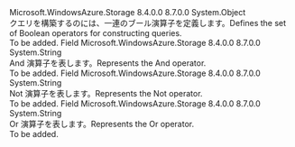 <Type Name="TableOperators" FullName="Microsoft.WindowsAzure.Storage.Table.TableOperators">
  <TypeSignature Language="C#" Value="public static class TableOperators" />
  <TypeSignature Language="ILAsm" Value=".class public auto ansi abstract sealed beforefieldinit TableOperators extends System.Object" />
  <TypeSignature Language="DocId" Value="T:Microsoft.WindowsAzure.Storage.Table.TableOperators" />
  <TypeSignature Language="VB.NET" Value="Public Class TableOperators" />
  <TypeSignature Language="F#" Value="type TableOperators = class" />
  <AssemblyInfo>
    <AssemblyName>Microsoft.WindowsAzure.Storage</AssemblyName>
    <AssemblyVersion>8.4.0.0</AssemblyVersion>
    <AssemblyVersion>8.7.0.0</AssemblyVersion>
  </AssemblyInfo>
  <Base>
    <BaseTypeName>System.Object</BaseTypeName>
  </Base>
  <Interfaces />
  <Docs>
    <summary>
            <span data-ttu-id="3907c-101">クエリを構築するのには、一連のブール演算子を定義します。</span><span class="sxs-lookup"><span data-stu-id="3907c-101">Defines the set of Boolean operators for constructing queries.</span></span>
            </summary>
    <remarks>To be added.</remarks>
  </Docs>
  <Members>
    <Member MemberName="And">
      <MemberSignature Language="C#" Value="public const string And;" />
      <MemberSignature Language="ILAsm" Value=".field public static literal string And" />
      <MemberSignature Language="DocId" Value="F:Microsoft.WindowsAzure.Storage.Table.TableOperators.And" />
      <MemberSignature Language="VB.NET" Value="Public Const And As String " />
      <MemberSignature Language="F#" Value="val mutable And : string" Usage="Microsoft.WindowsAzure.Storage.Table.TableOperators.And" />
      <MemberType>Field</MemberType>
      <AssemblyInfo>
        <AssemblyName>Microsoft.WindowsAzure.Storage</AssemblyName>
        <AssemblyVersion>8.4.0.0</AssemblyVersion>
        <AssemblyVersion>8.7.0.0</AssemblyVersion>
      </AssemblyInfo>
      <ReturnValue>
        <ReturnType>System.String</ReturnType>
      </ReturnValue>
      <Docs>
        <summary>
            <span data-ttu-id="3907c-102">And 演算子を表します。</span><span class="sxs-lookup"><span data-stu-id="3907c-102">Represents the And operator.</span></span>
            </summary>
        <remarks>To be added.</remarks>
      </Docs>
    </Member>
    <Member MemberName="Not">
      <MemberSignature Language="C#" Value="public const string Not;" />
      <MemberSignature Language="ILAsm" Value=".field public static literal string Not" />
      <MemberSignature Language="DocId" Value="F:Microsoft.WindowsAzure.Storage.Table.TableOperators.Not" />
      <MemberSignature Language="VB.NET" Value="Public Const Not As String " />
      <MemberSignature Language="F#" Value="val mutable Not : string" Usage="Microsoft.WindowsAzure.Storage.Table.TableOperators.Not" />
      <MemberType>Field</MemberType>
      <AssemblyInfo>
        <AssemblyName>Microsoft.WindowsAzure.Storage</AssemblyName>
        <AssemblyVersion>8.4.0.0</AssemblyVersion>
        <AssemblyVersion>8.7.0.0</AssemblyVersion>
      </AssemblyInfo>
      <ReturnValue>
        <ReturnType>System.String</ReturnType>
      </ReturnValue>
      <Docs>
        <summary>
            <span data-ttu-id="3907c-103">Not 演算子を表します。</span><span class="sxs-lookup"><span data-stu-id="3907c-103">Represents the Not operator.</span></span>
            </summary>
        <remarks>To be added.</remarks>
      </Docs>
    </Member>
    <Member MemberName="Or">
      <MemberSignature Language="C#" Value="public const string Or;" />
      <MemberSignature Language="ILAsm" Value=".field public static literal string Or" />
      <MemberSignature Language="DocId" Value="F:Microsoft.WindowsAzure.Storage.Table.TableOperators.Or" />
      <MemberSignature Language="VB.NET" Value="Public Const Or As String " />
      <MemberSignature Language="F#" Value="val mutable Or : string" Usage="Microsoft.WindowsAzure.Storage.Table.TableOperators.Or" />
      <MemberType>Field</MemberType>
      <AssemblyInfo>
        <AssemblyName>Microsoft.WindowsAzure.Storage</AssemblyName>
        <AssemblyVersion>8.4.0.0</AssemblyVersion>
        <AssemblyVersion>8.7.0.0</AssemblyVersion>
      </AssemblyInfo>
      <ReturnValue>
        <ReturnType>System.String</ReturnType>
      </ReturnValue>
      <Docs>
        <summary>
            <span data-ttu-id="3907c-104">Or 演算子を表します。</span><span class="sxs-lookup"><span data-stu-id="3907c-104">Represents the Or operator.</span></span>
            </summary>
        <remarks>To be added.</remarks>
      </Docs>
    </Member>
  </Members>
</Type>